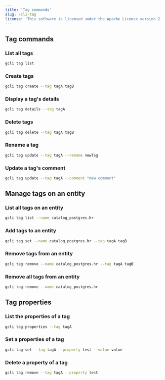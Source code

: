 ```yaml
---
title: 'Tag commands'
slug: /cli-tag
license: 'This software is licensed under the Apache License version 2.'
---
```


## Tag commands 

### List all tags

```bash
gcli tag list
```

### Create tags

```bash
gcli tag create --tag tagA tagB
```

### Display a tag's details

```bash
gcli tag details --tag tagA
```

### Delete tags

```bash
gcli tag delete --tag tagA tagB
```

### Rename a tag

```bash
gcli tag update --tag tagA --rename newTag
```

### Update a tag's comment

```bash
gcli tag update --tag tagA --comment "new comment"
```


## Manage tags on an entity

### List all tags on an entity

```bash
gcli tag list --name catalog_postgres.hr
```

### Add tags to an entity

```bash
gcli tag set --name catalog_postgres.hr --tag tagA tagB
```

### Remove tags from an entity

```bash
gcli tag remove --name catalog_postgres.hr --tag tagA tagB
```

### Remove all tags from an entity

```bash
gcli tag remove --name catalog_postgres.hr
```

## Tag properties

### List the properties of a tag

```bash
gcli tag properties --tag tagA
```

### Set a properties of a tag

```bash
gcli tag set --tag tagA --property test --value value
```

### Delete a property of a tag

```bash
gcli tag remove --tag tagA --property test
```

